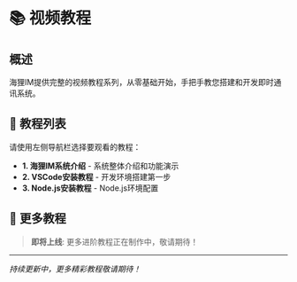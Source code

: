 # 📚 视频教程

## 概述

海狸IM提供完整的视频教程系列，从零基础开始，手把手教您搭建和开发即时通讯系统。

## 🎯 教程列表

请使用左侧导航栏选择要观看的教程：

- **1. 海狸IM系统介绍** - 系统整体介绍和功能演示
- **2. VSCode安装教程** - 开发环境搭建第一步  
- **3. Node.js安装教程** - Node.js环境配置

## 🚧 更多教程

> **即将上线**: 更多进阶教程正在制作中，敬请期待！

---

*持续更新中，更多精彩教程敬请期待！* 